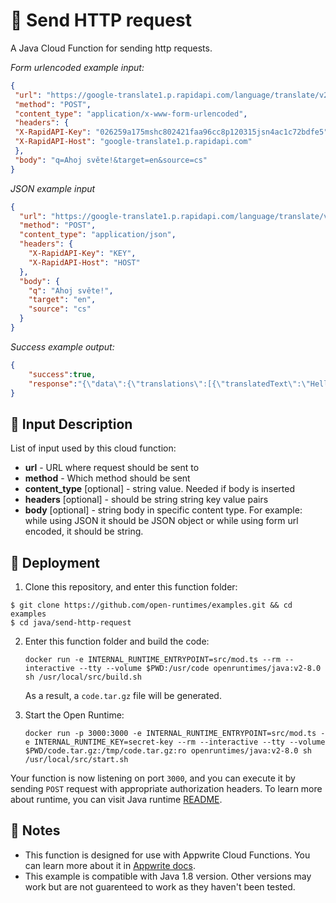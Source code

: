 # 📧 Send HTTP request

A Java Cloud Function for sending http requests.

*Form urlencoded example input:*

```json
{
 "url": "https://google-translate1.p.rapidapi.com/language/translate/v2",
 "method": "POST",
 "content_type": "application/x-www-form-urlencoded",
 "headers": {
 "X-RapidAPI-Key": "026259a175mshc802421faa96cc8p120315jsn4ac1c72bdfe5",
 "X-RapidAPI-Host": "google-translate1.p.rapidapi.com"
 },
 "body": "q=Ahoj světe!&target=en&source=cs"
}
```

*JSON example input*

```json
{
  "url": "https://google-translate1.p.rapidapi.com/language/translate/v2",
  "method": "POST",
  "content_type": "application/json",
  "headers": {
    "X-RapidAPI-Key": "KEY",
    "X-RapidAPI-Host": "HOST"
  },
  "body": {
    "q": "Ahoj světe!",
    "target": "en",
    "source": "cs"
  }
}
```

*Success example output:*

```json
{
    "success":true,
    "response":"{\"data\":{\"translations\":[{\"translatedText\":\"Hello world!\"}]}}"
}
```



## 📝 Input Description

List of input used by this cloud function:

* **url** - URL where request should be sent to 
* **method** - Which method should be sent
* **content_type** [optional] - string value. Needed if body is inserted
* **headers** [optional] - should be string string key value pairs
* **body** [optional] - string body in specific content type. For example: while using JSON it should be JSON object or while using form url encoded, it should be string.

## 🚀 Deployment

1. Clone this repository, and enter this function folder:

```
$ git clone https://github.com/open-runtimes/examples.git && cd examples
$ cd java/send-http-request
```

2. Enter this function folder and build the code:
   
   ```
   docker run -e INTERNAL_RUNTIME_ENTRYPOINT=src/mod.ts --rm --interactive --tty --volume $PWD:/usr/code openruntimes/java:v2-8.0 sh /usr/local/src/build.sh
   ```
   
   As a result, a `code.tar.gz` file will be generated.

3. Start the Open Runtime:
   
   ```
   docker run -p 3000:3000 -e INTERNAL_RUNTIME_ENTRYPOINT=src/mod.ts -e INTERNAL_RUNTIME_KEY=secret-key --rm --interactive --tty --volume $PWD/code.tar.gz:/tmp/code.tar.gz:ro openruntimes/java:v2-8.0 sh /usr/local/src/start.sh
   ```

Your function is now listening on port `3000`, and you can execute it by sending `POST` request with appropriate authorization headers. To learn more about runtime, you can visit Java runtime [README](https://github.com/open-runtimes/open-runtimes/tree/main/tests/java-8.0).

## 📝 Notes

- This function is designed for use with Appwrite Cloud Functions. You can learn more about it in [Appwrite docs](https://appwrite.io/docs/functions).
- This example is compatible with Java 1.8 version. Other versions may work but are not guarenteed to work as they haven't been tested.